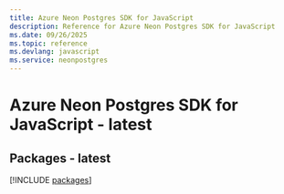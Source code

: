 ```yaml
---
title: Azure Neon Postgres SDK for JavaScript
description: Reference for Azure Neon Postgres SDK for JavaScript
ms.date: 09/26/2025
ms.topic: reference
ms.devlang: javascript
ms.service: neonpostgres
---
```

# Azure Neon Postgres SDK for JavaScript - latest
## Packages - latest
[!INCLUDE [packages](neon-postgres-index.md)]